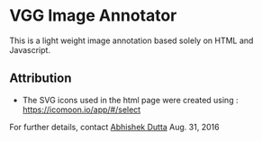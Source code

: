 # VGG Image Annotator

This is a light weight image annotation based solely on HTML and Javascript.

## Attribution
 * The SVG icons used in the html page were created using : https://icomoon.io/app/#/select

For further details, contact [Abhishek Dutta](adutta@robots.ox.ac.uk)
Aug. 31, 2016
